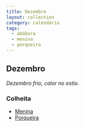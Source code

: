 ```yaml
---
title: Dezembro
layout: collection
category: calendário
tags:
  - abóbora
  - menina
  - porqueira
---
```


## Dezembro

_Dezembro frio, calor no estio._

### Colheita

* [Menina][1]
* [Porqueira][1]

[1]: {{site.url}}/culturas/abobora/
